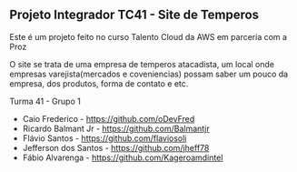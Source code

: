 ## Projeto Integrador TC41 - Site de Temperos ##

Este é um projeto feito no curso Talento Cloud da AWS em parceria com a Proz

O site se trata de uma empresa de temperos atacadista, um local onde empresas varejista(mercados e coveniencias) possam saber um pouco da empresa, dos produtos, forma de contato e etc.

Turma 41 - Grupo 1

- Caio Frederico - https://github.com/oDevFred
- Ricardo Balmant Jr - https://github.com/Balmantjr
- Flávio Santos - https://github.com/flaviosoli
- Jefferson dos Santos - https://github.com/jheff78
- Fábio Alvarenga - https://github.com/Kageroamdintel